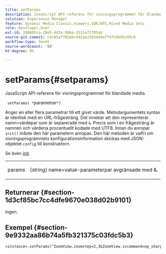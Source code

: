 ```yaml
---
title: setParams
description: JavaScript API-referens för visningsprogrammet för blandade media.
solution: Experience Manager
feature: Dynamic Media Classic,Viewers,SDK/API,Mixed Media Sets
role: Developer,User
exl-id: 200805ca-20e5-4d3a-90ba-2511e71705ab
source-git-commit: cdc85af782ebc492ae2303469a7f4f54b5bc09c8
workflow-type: tm+mt
source-wordcount: '98'
ht-degree: 0%

---
```


# setParams{#setparams}

JavaScript API-referens för visningsprogrammet för blandade media.

` setParams( *`parametrar`*)`

Anger en eller flera parametrar till ett givet värde. Metodargumentets syntax är identisk med en URL-frågesträng. Det innebär att den representerar namn=värdepar som är separerade med `&`. Precis som i en frågesträng är namnen och värdena procentuellt kodade med UTF8. Innan du anropar `init()` måste den här parametern anropas. Den här metoden är valfri om visningsprogrammets konfigurationsinformation skickas med JSON-objektet `config` till konstruktorn.

Se även [init](../../../c-html5-s7-aem-asset-viewers/c-html5-mixedmedia-viewer-about/c-html5-mixedmedia-viewer-javascriptapiref/r-html5-mixedmedia-javascriptapiref-init.md#reference-bb4428c155e541b79797f96e17c068ae).

<table id="table_896DFF34A68A403DB93A6D597461A573"> 
 <tbody> 
  <tr> 
   <td colname="col1"> <p> <span class="codeph"> <span class="varname"> params </span> </span> </p> </td> 
   <td colname="col2"> <p> <span class="codeph"> {string}</span> name=value-parameterpar avgränsade med <span class="codeph"> &amp;</span>. </p> </td> 
  </tr> 
 </tbody> 
</table>

## Returnerar {#section-1d3cf85bc7cc4dfe9670e038d02b9101}

Ingen.

## Exempel {#section-9e9332aa86b74a5fb321375c03fdc5b3}

```
<instance>.setParams("ZoomView.zoomstep=2,3&ZoomView.iscommand=op_sharpen%3d1")
```
